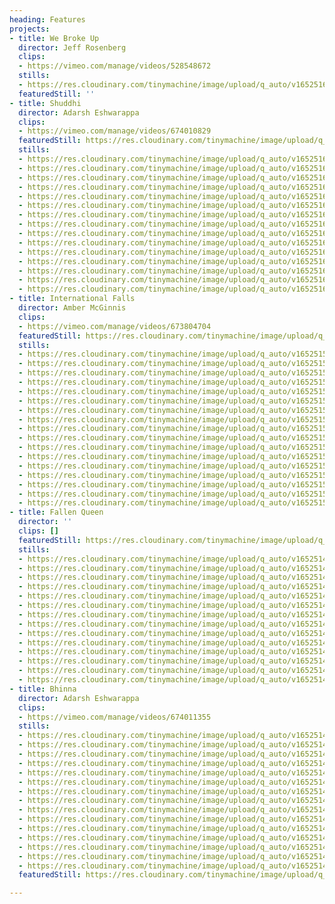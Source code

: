 ```yaml
---
heading: Features
projects:
- title: We Broke Up
  director: Jeff Rosenberg
  clips:
  - https://vimeo.com/manage/videos/528548672
  stills:
  - https://res.cloudinary.com/tinymachine/image/upload/q_auto/v1652516117/andrew-aiello/portfolio/we-broke-up-15_nnjjdi.jpg
  featuredStill: ''
- title: Shuddhi
  director: Adarsh Eshwarappa
  clips:
  - https://vimeo.com/manage/videos/674010829
  featuredStill: https://res.cloudinary.com/tinymachine/image/upload/q_auto/v1652516014/andrew-aiello/portfolio/shuddhi-15_ktoxgh.jpg
  stills:
  - https://res.cloudinary.com/tinymachine/image/upload/q_auto/v1652516014/andrew-aiello/portfolio/shuddhi-15_ktoxgh.jpg
  - https://res.cloudinary.com/tinymachine/image/upload/q_auto/v1652516014/andrew-aiello/portfolio/shuddhi-14_yarqpa.jpg
  - https://res.cloudinary.com/tinymachine/image/upload/q_auto/v1652516015/andrew-aiello/portfolio/shuddhi-13_hfpjnm.jpg
  - https://res.cloudinary.com/tinymachine/image/upload/q_auto/v1652516014/andrew-aiello/portfolio/shuddhi-12_azb0ny.jpg
  - https://res.cloudinary.com/tinymachine/image/upload/q_auto/v1652516015/andrew-aiello/portfolio/shuddhi-11_zcdzd3.jpg
  - https://res.cloudinary.com/tinymachine/image/upload/q_auto/v1652516014/andrew-aiello/portfolio/shuddhi-10_bbgwqa.jpg
  - https://res.cloudinary.com/tinymachine/image/upload/q_auto/v1652516014/andrew-aiello/portfolio/shuddhi-09_hmymbx.jpg
  - https://res.cloudinary.com/tinymachine/image/upload/q_auto/v1652516014/andrew-aiello/portfolio/shuddhi-08_ft29il.jpg
  - https://res.cloudinary.com/tinymachine/image/upload/q_auto/v1652516014/andrew-aiello/portfolio/shuddhi-07_uw8kyy.jpg
  - https://res.cloudinary.com/tinymachine/image/upload/q_auto/v1652516014/andrew-aiello/portfolio/shuddhi-06_qtugrk.jpg
  - https://res.cloudinary.com/tinymachine/image/upload/q_auto/v1652516013/andrew-aiello/portfolio/shuddhi-05_vwlcxl.jpg
  - https://res.cloudinary.com/tinymachine/image/upload/q_auto/v1652516014/andrew-aiello/portfolio/shuddhi-04_kznohd.jpg
  - https://res.cloudinary.com/tinymachine/image/upload/q_auto/v1652516013/andrew-aiello/portfolio/shuddhi-03_wcogny.jpg
  - https://res.cloudinary.com/tinymachine/image/upload/q_auto/v1652516014/andrew-aiello/portfolio/shuddhi-02_eajqf5.jpg
  - https://res.cloudinary.com/tinymachine/image/upload/q_auto/v1652516014/andrew-aiello/portfolio/shuddhi-01_xb3odw.jpg
- title: International Falls
  director: Amber McGinnis
  clips:
  - https://vimeo.com/manage/videos/673804704
  featuredStill: https://res.cloudinary.com/tinymachine/image/upload/q_auto/v1652515876/andrew-aiello/portfolio/intl-falls-17_io3xeu.jpg
  stills:
  - https://res.cloudinary.com/tinymachine/image/upload/q_auto/v1652515876/andrew-aiello/portfolio/intl-falls-17_io3xeu.jpg
  - https://res.cloudinary.com/tinymachine/image/upload/q_auto/v1652515877/andrew-aiello/portfolio/intl-falls-16_cy5qzy.jpg
  - https://res.cloudinary.com/tinymachine/image/upload/q_auto/v1652515877/andrew-aiello/portfolio/intl-falls-15_okfgr4.jpg
  - https://res.cloudinary.com/tinymachine/image/upload/q_auto/v1652515877/andrew-aiello/portfolio/intl-falls-14_ws2w2r.jpg
  - https://res.cloudinary.com/tinymachine/image/upload/q_auto/v1652515877/andrew-aiello/portfolio/intl-falls-13_ut0lro.jpg
  - https://res.cloudinary.com/tinymachine/image/upload/q_auto/v1652515877/andrew-aiello/portfolio/intl-falls-12_nhttcq.jpg
  - https://res.cloudinary.com/tinymachine/image/upload/q_auto/v1652515874/andrew-aiello/portfolio/intl-falls-11_w7anet.jpg
  - https://res.cloudinary.com/tinymachine/image/upload/q_auto/v1652515874/andrew-aiello/portfolio/intl-falls-10_xxsqxm.jpg
  - https://res.cloudinary.com/tinymachine/image/upload/q_auto/v1652515874/andrew-aiello/portfolio/intl-falls-09_uipdqx.jpg
  - https://res.cloudinary.com/tinymachine/image/upload/q_auto/v1652515874/andrew-aiello/portfolio/intl-falls-08_wx5c6s.jpg
  - https://res.cloudinary.com/tinymachine/image/upload/q_auto/v1652515874/andrew-aiello/portfolio/intl-falls-07_temcw5.jpg
  - https://res.cloudinary.com/tinymachine/image/upload/q_auto/v1652515874/andrew-aiello/portfolio/intl-falls-06_ird8l3.jpg
  - https://res.cloudinary.com/tinymachine/image/upload/q_auto/v1652515874/andrew-aiello/portfolio/intl-falls-05_zt8t1v.jpg
  - https://res.cloudinary.com/tinymachine/image/upload/q_auto/v1652515874/andrew-aiello/portfolio/intl-falls-04_a0iq0w.jpg
  - https://res.cloudinary.com/tinymachine/image/upload/q_auto/v1652515866/andrew-aiello/portfolio/intl-falls-03_auoucp.jpg
  - https://res.cloudinary.com/tinymachine/image/upload/q_auto/v1652515866/andrew-aiello/portfolio/intl-falls-02_szll98.jpg
  - https://res.cloudinary.com/tinymachine/image/upload/q_auto/v1652515866/andrew-aiello/portfolio/intl-falls-01_wrttv6.jpg
- title: Fallen Queen
  director: ''
  clips: []
  featuredStill: https://res.cloudinary.com/tinymachine/image/upload/q_auto/v1652514684/andrew-aiello/portfolio/fallen-queen-1_vp99s3.jpg
  stills:
  - https://res.cloudinary.com/tinymachine/image/upload/q_auto/v1652514684/andrew-aiello/portfolio/fallen-queen-1_vp99s3.jpg
  - https://res.cloudinary.com/tinymachine/image/upload/q_auto/v1652514680/andrew-aiello/portfolio/fallen-queen-14_itoojv.jpg
  - https://res.cloudinary.com/tinymachine/image/upload/q_auto/v1652514690/andrew-aiello/portfolio/fallen-queen-13_rtm8bx.jpg
  - https://res.cloudinary.com/tinymachine/image/upload/q_auto/v1652514683/andrew-aiello/portfolio/fallen-queen-12_wzivjb.jpg
  - https://res.cloudinary.com/tinymachine/image/upload/q_auto/v1652514688/andrew-aiello/portfolio/fallen-queen-11_pvy9jh.jpg
  - https://res.cloudinary.com/tinymachine/image/upload/q_auto/v1652514691/andrew-aiello/portfolio/fallen-queen-10_u0zmjp.jpg
  - https://res.cloudinary.com/tinymachine/image/upload/q_auto/v1652514682/andrew-aiello/portfolio/fallen-queen-9_fhsnuh.jpg
  - https://res.cloudinary.com/tinymachine/image/upload/q_auto/v1652514669/andrew-aiello/portfolio/fallen-queen-8_p4waxb.jpg
  - https://res.cloudinary.com/tinymachine/image/upload/q_auto/v1652514684/andrew-aiello/portfolio/fallen-queen-7_cczabq.jpg
  - https://res.cloudinary.com/tinymachine/image/upload/q_auto/v1652514683/andrew-aiello/portfolio/fallen-queen-6_vfqe9y.jpg
  - https://res.cloudinary.com/tinymachine/image/upload/q_auto/v1652514681/andrew-aiello/portfolio/fallen-queen-5_xeeeui.jpg
  - https://res.cloudinary.com/tinymachine/image/upload/q_auto/v1652514688/andrew-aiello/portfolio/fallen-queen-4_lb8wfx.jpg
  - https://res.cloudinary.com/tinymachine/image/upload/q_auto/v1652514675/andrew-aiello/portfolio/fallen-queen-3_xklopb.jpg
  - https://res.cloudinary.com/tinymachine/image/upload/q_auto/v1652514673/andrew-aiello/portfolio/fallen-queen-2_hpqayj.jpg
- title: Bhinna
  director: Adarsh Eshwarappa
  clips:
  - https://vimeo.com/manage/videos/674011355
  stills:
  - https://res.cloudinary.com/tinymachine/image/upload/q_auto/v1652514412/andrew-aiello/portfolio/bhinna-1_imfvxn.jpg
  - https://res.cloudinary.com/tinymachine/image/upload/q_auto/v1652514482/andrew-aiello/portfolio/bhinna-15_njaw79.jpg
  - https://res.cloudinary.com/tinymachine/image/upload/q_auto/v1652514506/andrew-aiello/portfolio/bhinna-14_jqs7at.jpg
  - https://res.cloudinary.com/tinymachine/image/upload/q_auto/v1652514505/andrew-aiello/portfolio/bhinna-13_hmygxi.jpg
  - https://res.cloudinary.com/tinymachine/image/upload/q_auto/v1652514501/andrew-aiello/portfolio/bhinna-12_xawmic.jpg
  - https://res.cloudinary.com/tinymachine/image/upload/q_auto/v1652514474/andrew-aiello/portfolio/bhinna-11_xb4ydg.jpg
  - https://res.cloudinary.com/tinymachine/image/upload/q_auto/v1652514475/andrew-aiello/portfolio/bhinna-10_ymbkak.jpg
  - https://res.cloudinary.com/tinymachine/image/upload/q_auto/v1652514475/andrew-aiello/portfolio/bhinna-9_zs6qsn.jpg
  - https://res.cloudinary.com/tinymachine/image/upload/q_auto/v1652514476/andrew-aiello/portfolio/bhinna-8_euzjzw.jpg
  - https://res.cloudinary.com/tinymachine/image/upload/q_auto/v1652514476/andrew-aiello/portfolio/bhinna-7_oon9qc.jpg
  - https://res.cloudinary.com/tinymachine/image/upload/q_auto/v1652514501/andrew-aiello/portfolio/bhinna-6_euyslq.jpg
  - https://res.cloudinary.com/tinymachine/image/upload/q_auto/v1652514476/andrew-aiello/portfolio/bhinna-5_cwiy4i.jpg
  - https://res.cloudinary.com/tinymachine/image/upload/q_auto/v1652514505/andrew-aiello/portfolio/bhinna-4_bc0q4c.jpg
  - https://res.cloudinary.com/tinymachine/image/upload/q_auto/v1652514411/andrew-aiello/portfolio/bhinna-3_m5lyyf.jpg
  - https://res.cloudinary.com/tinymachine/image/upload/q_auto/v1652514407/andrew-aiello/portfolio/bhinna-2_p00hc3.jpg
  featuredStill: https://res.cloudinary.com/tinymachine/image/upload/q_auto/v1652514412/andrew-aiello/portfolio/bhinna-1_imfvxn.jpg

---
```

